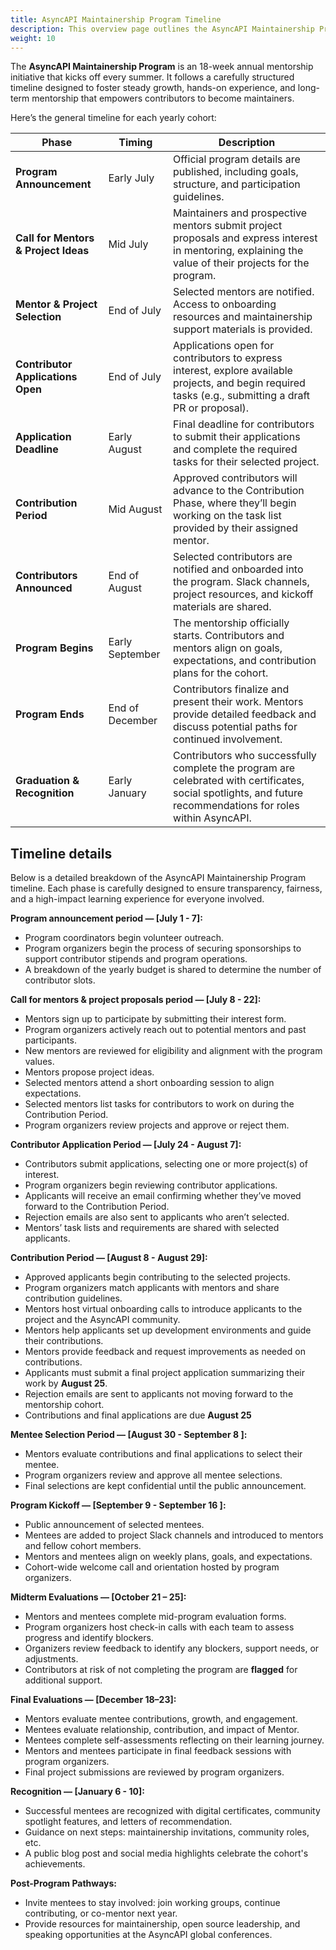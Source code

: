 ```yaml
---
title: AsyncAPI Maintainership Program Timeline
description: This overview page outlines the AsyncAPI Maintainership Program Timeline and Schedule
weight: 10
---
```


The **AsyncAPI Maintainership Program** is an 18-week annual mentorship initiative that kicks off every summer. It follows a carefully structured timeline designed to foster steady growth, hands-on experience, and long-term mentorship that empowers contributors to become maintainers.
 
Here’s the general timeline for each yearly cohort:

| **Phase**                            | **Timing**      | **Description**                                                                                                                                               |
| ------------------------------------ | --------------- | ------------------------------------------------------------------------------------------------------------------------------------------------------------- |
| **Program Announcement**             | Early July      | Official program details are published, including goals, structure, and participation guidelines.                                                             |
| **Call for Mentors & Project Ideas** | Mid July        | Maintainers and prospective mentors submit project proposals and express interest in mentoring, explaining the value of their projects for the program.       |
| **Mentor & Project Selection**       | End of July     | Selected mentors are notified. Access to onboarding resources and maintainership support materials is provided.                                               |
| **Contributor Applications Open**    | End of July     | Applications open for contributors to express interest, explore available projects, and begin required tasks (e.g., submitting a draft PR or proposal).       |
| **Application Deadline**             | Early August    | Final deadline for contributors to submit their applications and complete the required tasks for their selected project.                                      |
| **Contribution Period**              | Mid August      | Approved contributors will advance to the Contribution Phase, where they’ll begin working on the task list provided by their assigned mentor.                 |
| **Contributors Announced**           | End of August   | Selected contributors are notified and onboarded into the program. Slack channels, project resources, and kickoff materials are shared.                       |
| **Program Begins**                   | Early September | The mentorship officially starts. Contributors and mentors align on goals, expectations, and contribution plans for the cohort.                               |
| **Program Ends**                     | End of December | Contributors finalize and present their work. Mentors provide detailed feedback and discuss potential paths for continued involvement.                        |
| **Graduation & Recognition**         | Early January   | Contributors who successfully complete the program are celebrated with certificates, social spotlights, and future recommendations for roles within AsyncAPI. |

## Timeline details

Below is a detailed breakdown of the AsyncAPI Maintainership Program timeline. Each phase is carefully designed to ensure transparency, fairness, and a high-impact learning experience for everyone involved.

**Program announcement period — [July 1 - 7]:**

   - Program coordinators begin volunteer outreach.
   - Program organizers begin the process of securing sponsorships to support  contributor stipends and program operations.
   - A breakdown of the yearly budget is shared to determine the number of contributor slots.
   
**Call for mentors & project proposals period — [July 8 - 22]:**

   - Mentors sign up to participate by submitting their interest form.
   - Program organizers actively reach out to potential mentors and past participants.
   - New mentors are reviewed for eligibility and alignment with the program values.
   - Mentors propose project ideas.
   - Selected mentors attend a short onboarding session to align expectations.
   - Selected mentors list tasks for contributors to work on during the Contribution Period.
   - Program organizers review projects and approve or reject them.
 
**Contributor Application Period — [July 24 - August 7]:**

   - Contributors submit applications, selecting one or more project(s) of interest.
   - Program organizers begin reviewing contributor applications.
   - Applicants will receive an email confirming whether they’ve moved forward to the Contribution Period.
   - Rejection emails are also sent to applicants who aren’t selected.
   - Mentors’ task lists and requirements are shared with selected applicants.

**Contribution Period — [August 8 - August 29]:**

   - Approved applicants begin contributing to the selected projects.
   - Program organizers match applicants with mentors and share contribution guidelines.
   - Mentors host virtual onboarding calls to introduce applicants to the project and the AsyncAPI community.
   - Mentors help applicants set up development environments and guide their contributions.
   - Mentors provide feedback and request improvements as needed on contributions.
   - Applicants must submit a final project application summarizing their work by **August 25**.
   - Rejection emails are sent to applicants not moving forward to the mentorship cohort.
   - Contributions and final applications are due **August 25**

**Mentee Selection Period — [August 30 - September 8 ]:**

   - Mentors evaluate contributions and final applications to select their mentee.
   - Program organizers review and approve all mentee selections.
   - Final selections are kept confidential until the public announcement.

**Program Kickoff — [September 9 - September 16 ]:**

   - Public announcement of selected mentees.
   - Mentees are added to project Slack channels and introduced to mentors and fellow cohort members.
   - Mentors and mentees align on weekly plans, goals, and expectations.
   - Cohort-wide welcome call and orientation hosted by program organizers.

**Midterm Evaluations — [October 21 – 25]:**

- Mentors and mentees complete mid-program evaluation forms.
- Program organizers host check-in calls with each team to assess progress and identify blockers.
- Organizers review feedback to identify any blockers, support needs, or adjustments.
- Contributors at risk of not completing the program are **flagged** for additional support.

 **Final Evaluations — [December 18–23]:**

- Mentors evaluate mentee contributions, growth, and engagement.
- Mentees evaluate relationship, contribution, and impact of Mentor.
- Mentees complete self-assessments reflecting on their learning journey.
- Mentors and mentees participate in final feedback sessions with program organizers.
- Final project submissions are reviewed by program organizers.


**Recognition — [January 6 - 10]:**

- Successful mentees are recognized with digital certificates, community spotlight features, and letters of recommendation.
- Guidance on next steps: maintainership invitations, community roles, etc.
- A public blog post and social media highlights celebrate the cohort's achievements.

**Post-Program Pathways:**

- Invite mentees to stay involved: join working groups, continue contributing, or co-mentor next year.
- Provide resources for maintainership, open source leadership, and speaking opportunities at the AsyncAPI global conferences.